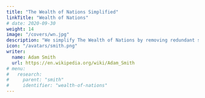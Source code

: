 ```yaml
---
title: "The Wealth of Nations Simplified"
linkTitle: "Wealth of Nations"
# date: 2020-09-30
weight: 14
image: "/covers/wn.jpg"
description: "We simplify The Wealth of Nations by removing redundant statements and by organizing Smith's ideas into bullet points."
icon: "/avatars/smith.png"
writer:
  name: Adam Smith
  url: https://en.wikipedia.org/wiki/Adam_Smith
# menu:
#   research:
#     parent: "smith"
#     identifier: "wealth-of-nations"
---
```


<!-- We retain the paragraph numbers so you can check the original. Pounds and shillings are converted to their pence equivalent for easier comparison and computation -->